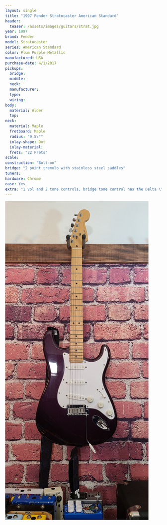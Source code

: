 ```yaml
---
layout: single
title: "1997 Fender Stratocaster American Standard"
header:
  teaser: /assets/images/guitars/strat.jpg
year: 1997
brand: Fender
model: Stratocaster
series: American Standard
color: Plum Purple Metallic
manufactured: USA
purchase-date: 4/1/2017
pickups:
  bridge: 
  middle: 
  neck: 
  manufacturer: 
  type: 
  wiring: 
body:
  material: Alder
  top: 
neck:
  material: Maple
  fretboard: Maple
  radius: "9.5\""
  inlay-shape: Dot
  inlay-material: 
  frets: "22 Frets"
scale: 
construction: "Bolt-on"
bridge: "2 point tremolo with stainless steel saddles"
tuners: 
hardware: Chrome
case: Yes
extra: "1 vol and 2 tone controls, bridge tone control has the Delta \"no load\" tone control feature, where when turned to 10, there is a notch that removes the bridge tone control from the circuit"
---
```


![header](/assets/images/guitars/strat.jpg)

